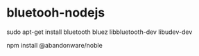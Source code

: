 # bluetooh-nodejs

sudo apt-get install bluetooth bluez libbluetooth-dev libudev-dev

npm install @abandonware/noble
